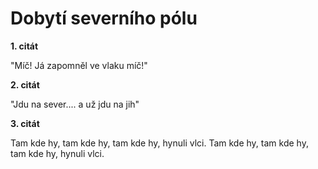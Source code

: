 # Dobytí severního pólu

**1. citát**

"Míč! Já zapomněl ve vlaku míč!"

**2. citát**

"Jdu na sever.... a už jdu na jih"

**3. citát**

Tam kde hy, tam kde hy, tam kde hy, hynuli vlci. Tam kde hy, tam kde hy, tam kde hy, hynuli vlci.